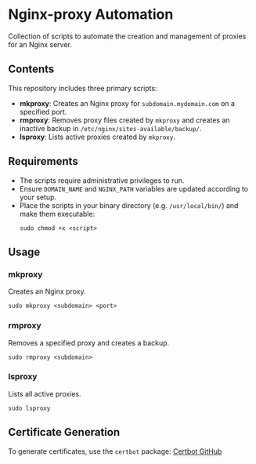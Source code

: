 # Nginx-proxy Automation

Collection of scripts to automate the creation and management of proxies for an Nginx server.

## Contents

This repository includes three primary scripts:

- **mkproxy**: Creates an Nginx proxy for `subdomain.mydomain.com` on a specified port.
- **rmproxy**: Removes proxy files created by `mkproxy` and creates an inactive backup in `/etc/nginx/sites-available/backup/`.
- **lsproxy**: Lists active proxies created by `mkproxy`.

## Requirements

- The scripts require administrative privileges to run.
- Ensure `DOMAIN_NAME` and `NGINX_PATH` variables are updated according to your setup.
- Place the scripts in your binary directory (e.g. `/usr/local/bin/`) and make them executable:
  ```shell
  sudo chmod +x <script>
  ```

## Usage

### mkproxy

Creates an Nginx proxy.
```shell
sudo mkproxy <subdomain> <port>
```

### rmproxy

Removes a specified proxy and creates a backup.
```shell
sudo rmproxy <subdomain>
```

### lsproxy

Lists all active proxies.
```shell
sudo lsproxy
```

## Certificate Generation

To generate certificates, use the `certbot` package:
[Certbot GitHub](https://github.com/certbot)
